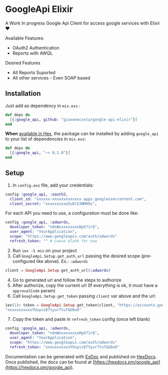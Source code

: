 # GoogleApi Elixir

A Work In progress Google Api Client for access google services with Elixir :heart:

Available Features:

- OAuth2 Authentication
- Reports with AWQL

Desired Features

- All Reports Suported
- All other services - Even SOAP based

## Installation

Just add as dependency in `mix.exs` :

```elixir
def deps do
  [{:google_api, github: "giovanecosta/google-api-elixir"}]
end
```

**When** [available in Hex](https://hex.pm/docs/publish), the package can be installed
by adding `google_api` to your list of dependencies in `mix.exs`:

```elixir
def deps do
  [{:google_api, "~> 0.1.0"}]
end
```

## Setup

1. In `config.exs` file, add your credentials:

```elixir
config :google_api, :oauth2,
  client_id: "xxxxxx-xxxxxxxxxxxxx.apps.googleusercontent.com",
  client_secret: "xxxxxxxxxoIuECX3NMH9x",

```
For each API you need to use, a configuration must be done like:
```elixir
config :google_api, :adwords,
  developer_token: "ndnWxxxxxxxxxHpX71rQ",
  user_agent: "YourApplication",
  scope: "https://www.googleapis.com/auth/adwords"
  refresh_token: "" # Leave blank for now

```
2. Run `iex -S mix` on your project
3. Call `GoogleApi.Setup.get_auth_url` passing the desired scope (pre-configured like above). Ex.: `:adwords`
```elixir
client = GoogleApi.Setup.get_auth_url(:adwords)

```
4. Go to generated url and follow the steps to authorize
5. After authorize, copy the current url (If everything is ok, it must have a `approvalCode` param)
6. Call `GoogleApi.Setup.get_token` passing `client` var above and the url:
```elixir
iex(1)> token = GoogleApi.Setup.get_token(client, "https://accounts.google.com/o/oauth2/approval/v2/approvalnativeapp?auto=true&response=code%3D4%2Fg4tC1mxxxxxxx&approvalCode=4%2Fg4tC1m9uNQxxxxxxxxWxGB3Bzv0")
"xxxxxxxxxxxYUuyvi87tyur7tuT&U8u9"
```
7. Copy the token and paste in `refresh_token` config (once left blank)
```elixir
config :google_api, :adwords,
  developer_token: "ndnWxxxxxxxxxHpX71rQ",
  user_agent: "YourApplication",
  scope: "https://www.googleapis.com/auth/adwords"
  refresh_token: "xxxxxxxxxxxYUuyvi87tyur7tuT&U8u9"

```



Documentation can be generated with [ExDoc](https://github.com/elixir-lang/ex_doc)
and published on [HexDocs](https://hexdocs.pm). Once published, the docs can
be found at [https://hexdocs.pm/google_api](https://hexdocs.pm/google_api).

